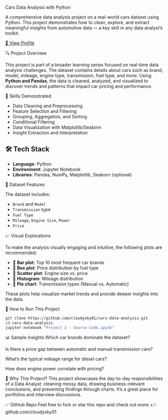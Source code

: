  Cars Data Analysis with Python

A comprehensive data analysis project on a real-world cars dataset using Python. This project demonstrates how to clean, explore, and extract meaningful insights from automotive data — a key skill in any data analyst’s toolkit.

[🔗 View Profile](https://github.com/cloudysky01)



🔍 Project Overview

This project is part of a broader learning series focused on real-time data analysis challenges. The dataset contains details about cars such as brand, model, mileage, engine type, transmission, fuel type, and more. Using **Python and Pandas**, the data is cleaned, analyzed, and visualized to discover trends and patterns that impact car pricing and performance.



🧠 Skills Demonstrated

- Data Cleaning and Preprocessing
- Feature Selection and Filtering
- Grouping, Aggregation, and Sorting
- Conditional Filtering
- Data Visualization with Matplotlib/Seaborn
- Insight Extraction and Interpretation



## 🛠 Tech Stack

- **Language**: Python  
- **Environment**: Jupyter Notebook  
- **Libraries**: Pandas, NumPy, Matplotlib, Seaborn (optional)



📁 Dataset Features

The dataset includes:
- `Brand` and `Model`
- `Transmission` type
- `Fuel Type`
- `Mileage`, `Engine Size`, `Power`
- `Price`



📈 Visual Explorations

To make the analysis visually engaging and intuitive, the following plots are recommended:

- 🔹 **Bar plot**: Top 10 most frequent car brands
- 🔹 **Box plot**: Price distribution by fuel type
- 🔹 **Scatter plot**: Engine size vs. price
- 🔹 **Histogram**: Mileage distribution
- 🔹 **Pie chart**: Transmission types (Manual vs. Automatic)

These plots help visualize market trends and provide deeper insights into the data.



🚀 How to Run This Project

```bash
git clone https://github.com/cloudysky01/cars-data-analysis.git
cd cars-data-analysis
jupyter notebook "Project 2 - Source Code.ipynb"

```
📊 Sample Insights
Which car brands dominate the dataset?

Is there a price gap between automatic and manual transmission cars?

What’s the typical mileage range for diesel cars?

How does engine power correlate with pricing?

🎯 Why This Project?
This project showcases the day-to-day responsibilities of a Data Analyst: cleaning messy data, drawing business-relevant conclusions, and presenting findings through charts. It’s a great piece for portfolios and interview discussions.

✅ GitHub Repo
Feel free to fork or star this repo and check out more: 👉 github.com/cloudysky01
